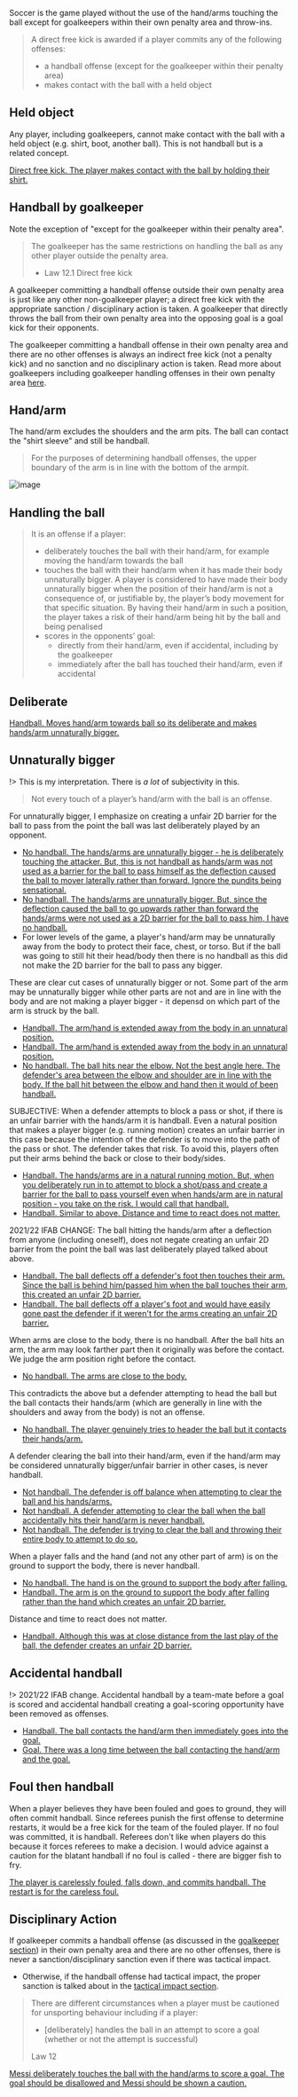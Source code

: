 Soccer is the game played without the use of the hand/arms touching the ball except for goalkeepers within their own penalty area and throw-ins.

> A direct free kick is awarded if a player commits any of the following offenses:
> - a handball offense (except for the goalkeeper within their penalty area)
> - makes contact with the ball with a held object

## Held object

Any player, including goalkeepers, cannot make contact with the ball with a held object (e.g. shirt, boot, another ball). This is not handball but is a related concept.

[Direct free kick. The player makes contact with the ball by holding their shirt. ](https://www.youtube.com/watch?v=G-ZG7VAAvkU)

## Handball by goalkeeper

Note the exception of "except for the goalkeeper within their penalty area".

> The goalkeeper has the same restrictions on handling the ball as any other player outside the penalty area.
> 
> - Law 12.1 Direct free kick

A goalkeeper committing a handball offense outside their own penalty area is just like any other non-goalkeeper player; a direct free kick with the appropriate sanction / disciplinary action is taken. A goalkeeper that directly throws the ball from their own penalty area into the opposing goal is a goal kick for their opponents.

The goalkeeper committing a handball offense in their own penalty area and there are no other offenses is always an indirect free kick (not a penalty kick) and no sanction and no disciplinary action is taken. Read more about goalkeepers including goalkeeper handling offenses in their own penalty area [here](/goalkeeper).

## Hand/arm

The hand/arm excludes the shoulders and the arm pits. The ball can contact the "shirt sleeve" and still be handball.

> For the purposes of determining handball offenses, the upper boundary of the arm is in line with the bottom of the armpit. 

![image](https://www.datocms-assets.com/43623/1653641422-illustration-book-handball-chosen_en.png?auto=format&q=90&w=1920&fit=max)

## Handling the ball 

> It is an offense if a player:
> - deliberately touches the ball with their hand/arm, for example moving the hand/arm towards the ball
> - touches the ball with their hand/arm when it has made their body unnaturally bigger. A player is considered to have made their body unnaturally bigger when the position of their hand/arm is not a consequence of, or justifiable by, the player’s body movement for that specific situation. By having their hand/arm in such a position, the player takes a risk of their hand/arm being hit by the ball and being penalised
> - scores in the opponents’ goal:
>   - directly from their hand/arm, even if accidental, including by the goalkeeper
>   - immediately after the ball has touched their hand/arm, even if accidental

## Deliberate

[Handball. Moves hand/arm towards ball so its deliberate and makes hands/arm unnaturally bigger.](https://youtu.be/fM_WkMvOogQ?t=29)

## Unnaturally bigger

!> This is my interpretation. There is *a lot* of subjectivity in this.

> Not every touch of a player’s hand/arm with the ball is an offense.

For unnaturally bigger, I emphasize on creating a unfair 2D barrier for the ball to pass from the point the ball was last deliberately played by an opponent. 
- [No handball. The hands/arms are unnaturally bigger - he is deliberately touching the attacker. But, this is not handball as hands/arm was not used as a barrier for the ball to pass  himself as the deflection caused the ball to mover laterally rather than forward. Ignore the pundits being sensational.](https://youtu.be/SVhpgEAndsw?feature=shared&t=68)
- [No handball. The hands/arms are unnaturally bigger. But, since the deflection caused the ball to go upwards rather than forward the hands/arms were not used as a 2D barrier for the ball to pass him, I have no handball.](https://youtu.be/cZWIH6cdTPo?feature=shared&t=346)
- For lower levels of the game, a player's hand/arm may be unnaturally away from the body to protect their face, chest, or torso. But if the ball was going to still hit their head/body then there is no handball as this did not make the 2D barrier for the ball to pass any bigger.

These are clear cut cases of unnaturally bigger or not. Some part of the arm may be unnaturally bigger while other parts are not and are in line with the body and are not making a player bigger - it depensd on which part of the arm is struck by the ball.
- [Handball. The arm/hand is extended away from the body in an unnatural position.](https://youtu.be/vl1DSIjXPnQ?t=180)
- [Handball. The arm/hand is extended away from the body in an unnatural position.](https://youtu.be/RpETARCm7_U?feature=shared&t=70)
- [No handball. The ball hits near the elbow. Not the best angle here. The defender's area between the elbow and shoulder are in line with the body. If the ball hit between the elbow and hand then it would of been handball.](https://www.youtube.com/watch?v=e9kbNnQWyXU)

SUBJECTIVE: When a defender attempts to block a pass or shot, if there is an unfair barrier with the hands/arm it is handball. Even a natural position that makes a player bigger (e.g. running motion) creates an unfair barrier in this case because the intention of the defender is to move into the path of the pass or shot. The defender takes that risk. To avoid this, players often put their arms behind the back or close to their body/sides.
- [Handball. The hands/arms are in a natural running motion. But, when you deliberately run in to attempt to block a shot/pass and create a barrier for the ball to pass yourself even when hands/arm are in natural position - you take on the risk. I would call that handball.](https://youtu.be/SVhpgEAndsw?feature=shared&t=43)
- [Handball. Similar to above. Distance and time to react does not matter.](https://youtu.be/6ipRs3c5WiU?feature=shared&t=151)
<!-- Premier says the above (Leicester City v. Wolves 11/8/2020 is not a handball https://www.premierleague.com/news/2204759 in 1:15 of the video - I totally disagree -->

2021/22 IFAB CHANGE: The ball hitting the hands/arm after a deflection from anyone (including oneself), does not negate creating an unfair 2D barrier from the point the ball was last deliberately played talked about above.
- [Handball. The ball deflects off a defender's foot then touches their arm. Since the ball is behind him/passed him when the ball touches their arm, this created an unfair 2D barrier.](https://www.youtube.com/shorts/_6hqiU4lqPM)
- [Handball. The ball deflects off a player's foot and would have easily gone past the defender if it weren't for the arms creating an unfair 2D barrier.](https://youtu.be/pDhRUUha6B0?feature=shared&t=167)

When arms are close to the body, there is no handball. After the ball hits an arm, the arm may look farther part then it originally was before the contact. We judge the arm position right before the contact.
- [No handball. The arms are close to the body. ](https://www.youtube.com/watch?v=J2NYg4tmQa4)

This contradicts the above but a defender attempting to head the ball but the ball contacts their hands/arm (which are generally in line with the shoulders and away from the body) is not an offense.
- [No handball. The player genuinely tries to header the ball but it contacts their hands/arm.](https://youtu.be/vcgeevnqgwY?feature=shared&t=81)

A defender clearing the ball into their hand/arm, even if the hand/arm may be considered unnaturally bigger/unfair barrier in other cases, is never handball. 
- [Not handball. The defender is off balance when attempting to clear the ball and his hands/arms.](https://youtu.be/_R9lyEyU5mo?feature=shared&t=460)
- [Not handball. A defender attempting to clear the ball when the ball accidentally hits their hand/arm is never handball.](https://www.tiktok.com/@refsneedlovetoo/video/7261667124119309614)
- [Not handball. The defender is trying to clear the ball and throwing their entire body to attempt to do so.](https://youtu.be/pDhRUUha6B0?feature=shared&t=153)

When a player falls and the hand (and not any other part of arm) is on the ground to support the body, there is never handball. 
- [No handball. The hand is on the ground to support the body after falling.](https://www.youtube.com/watch?v=TtMFMXjQCzg)
- [Handball. The arm is on the ground to support the body after falling rather than the hand which creates an unfair 2D barrier.](https://youtu.be/DRCGQXnPBj0?feature=shared&t=227)

Distance and time to react does not matter. 
- [Handball. Although this was at close distance from the last play of the ball, the defender creates an unfair 2D barrier.](https://youtu.be/Y0eWXnECHiw?feature=shared&t=165)

## Accidental handball

!> 2021/22 IFAB change. Accidental handball by a team-mate before a goal is scored and accidental handball creating a goal-scoring opportunity have been removed as offenses.

- [Handball. The ball contacts the hand/arm then immediately goes into the goal.](https://youtu.be/_MQpnvxeE9g?t=352)
- [Goal. There was a long time between the ball contacting the hand/arm and the goal.](https://youtu.be/WicGa2_Fw5Q?t=285)

## Foul then handball

When a player believes they have been fouled and goes to ground, they will often commit handball. Since referees punish the first offense to determine restarts, it would be a free kick for the team of the fouled player. If no foul was committed, it is handball. Referees don't like when players do this because it forces referees to make a decision. I would advice against a caution for the blatant handball if no foul is called - there are bigger fish to fry.

[The player is carelessly fouled, falls down, and commits handball. The restart is for the careless foul.](https://youtu.be/xqQqe-LwWXc?t=951)

## Disciplinary Action

If goalkeeper commits a handball offense (as discussed in the [goalkeeper section](/goalkeeper)) in their own penalty area and there are no other offenses, there is never a sanction/disciplinary sanction even if there was tactical impact. 
- Otherwise, if the handball offense had tactical impact, the proper sanction is talked about in the [tactical impact section](/tactical-impact).

> There are different circumstances when a player must be cautioned for unsporting behaviour including if a player:
> - [deliberately] handles the ball in an attempt to score a goal (whether or not the attempt is successful)
> 
> Law 12

[Messi deliberately touches the ball with the hand/arms to score a goal. The goal should be disallowed and Messi should be shown a caution.](https://youtu.be/fM_WkMvOogQ?t=29)

